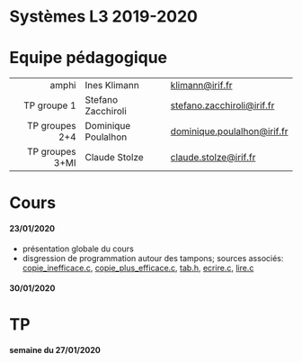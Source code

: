 Systèmes L3 2019-2020
=================

# Equipe pédagogique

| | | |
|---:|---|---|
| amphi | Ines Klimann | klimann@irif.fr |
| TP groupe 1 | Stefano Zacchiroli | stefano.zacchiroli@irif.fr |
| TP groupes 2+4 | Dominique Poulalhon | dominique.poulalhon@irif.fr |
| TP groupes 3+MI | Claude Stolze | claude.stolze@irif.fr |

# Cours

#### 23/01/2020

* présentation globale du cours
* disgression de programmation autour des tampons; sources associés:
  [copie_inefficace.c](Cours/20200123/copie_inefficace.c),
  [copie_plus_efficace.c](Cours/20200123/copie_plus_efficace.c), [tab.h](Cours/20200123/tab.h),
  [ecrire.c](Cours/20200123/ecrire.c), [lire.c](Cours/20200123/lire.c)


#### 30/01/2020

# TP

#### semaine du 27/01/2020
